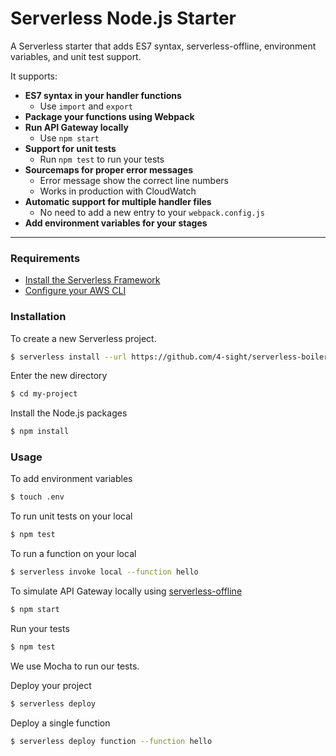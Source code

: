 # Serverless Node.js Starter

A Serverless starter that adds ES7 syntax, serverless-offline, environment variables, and unit test support.

It supports:

- **ES7 syntax in your handler functions**
  - Use `import` and `export`
- **Package your functions using Webpack**
- **Run API Gateway locally**
  - Use `npm start`
- **Support for unit tests**
  - Run `npm test` to run your tests
- **Sourcemaps for proper error messages**
  - Error message show the correct line numbers
  - Works in production with CloudWatch
- **Automatic support for multiple handler files**
  - No need to add a new entry to your `webpack.config.js`
- **Add environment variables for your stages**

---

### Requirements

- [Install the Serverless Framework](https://serverless.com/framework/docs/providers/aws/guide/installation/)
- [Configure your AWS CLI](https://serverless.com/framework/docs/providers/aws/guide/credentials/)

### Installation

To create a new Serverless project.

```bash
$ serverless install --url https://github.com/4-sight/serverless-boilerplate-april-2019 --name my-project
```

Enter the new directory

```bash
$ cd my-project
```

Install the Node.js packages

```bash
$ npm install
```

### Usage
To add environment variables

```bash
$ touch .env
```

To run unit tests on your local

```bash
$ npm test
```

To run a function on your local

```bash
$ serverless invoke local --function hello
```

To simulate API Gateway locally using [serverless-offline](https://github.com/dherault/serverless-offline)

```bash
$ npm start
```

Run your tests

```bash
$ npm test
```

We use Mocha to run our tests.

Deploy your project

```bash
$ serverless deploy
```

Deploy a single function

```bash
$ serverless deploy function --function hello
```
